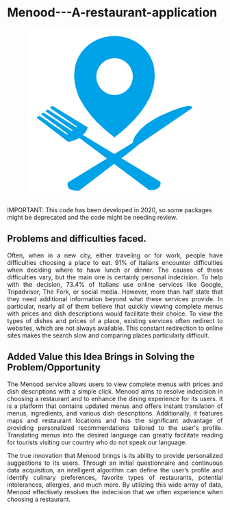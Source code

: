 # Menood---A-restaurant-application
<p align="center">
  <img  style="text-align:center" src="https://github.com/albifnt/Menood---A-restaurant-application/blob/main/content_readme/Logo.png" width="400" height="400">
</p>

IMPORTANT: This code has been developed in 2020, so some packages might be deprecated and the code might be needing review.

## Problems and difficulties faced.
<p align="justify">
Often, when in a new city, either traveling or for work, people have difficulties choosing a place to eat. 91% of Italians encounter difficulties when deciding where to have lunch or dinner. The causes of these difficulties vary, but the main one is certainly personal indecision. To help with the decision, 73.4% of Italians use online services like Google, Tripadvisor, The Fork, or social media. However, more than half state that they need additional information beyond what these services provide. In particular, nearly all of them believe that quickly viewing complete menus with prices and dish descriptions would facilitate their choice. To view the types of dishes and prices of a place, existing services often redirect to websites, which are not always available. This constant redirection to online sites makes the search slow and comparing places particularly difficult.
</p>

## Added Value this Idea Brings in Solving the Problem/Opportunity
<p align="justify">
The Menood service allows users to view complete menus with prices and dish descriptions with a simple click. Menood aims to resolve indecision in choosing a restaurant and to enhance the dining experience for its users. It is a platform that contains updated menus and offers instant translation of menus, ingredients, and various dish descriptions. Additionally, it features maps and restaurant locations and has the significant advantage of providing personalized recommendations tailored to the user's profile. Translating menus into the desired language can greatly facilitate reading for tourists visiting our country who do not speak our language.
</p>

<p align="justify">
The true innovation that Menood brings is its ability to provide personalized suggestions to its users. Through an initial questionnaire and continuous data acquisition, an intelligent algorithm can define the user’s profile and identify culinary preferences, favorite types of restaurants, potential intolerances, allergies, and much more. By utilizing this wide array of data, Menood effectively resolves the indecision that we often experience when choosing a restaurant.
</p>
